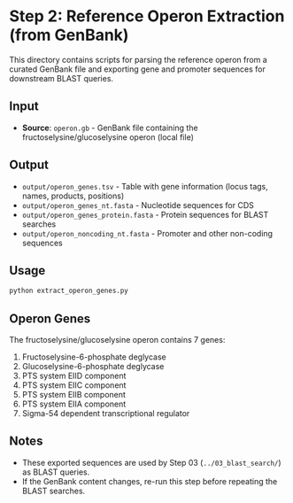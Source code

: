 # Step 2: Reference Operon Extraction (from GenBank)

This directory contains scripts for parsing the reference operon from a curated GenBank file and exporting gene and promoter sequences for downstream BLAST queries.

## Input
- **Source**: `operon.gb` - GenBank file containing the fructoselysine/glucoselysine operon (local file)

## Output
- `output/operon_genes.tsv` - Table with gene information (locus tags, names, products, positions)
- `output/operon_genes_nt.fasta` - Nucleotide sequences for CDS
- `output/operon_genes_protein.fasta` - Protein sequences for BLAST searches
- `output/operon_noncoding_nt.fasta` - Promoter and other non-coding sequences

## Usage
```bash
python extract_operon_genes.py
```

## Operon Genes
The fructoselysine/glucoselysine operon contains 7 genes:
1. Fructoselysine-6-phosphate deglycase
2. Glucoselysine-6-phosphate deglycase  
3. PTS system EIID component
4. PTS system EIIC component
5. PTS system EIIB component
6. PTS system EIIA component
7. Sigma-54 dependent transcriptional regulator

## Notes
- These exported sequences are used by Step 03 (`../03_blast_search/`) as BLAST queries.
- If the GenBank content changes, re-run this step before repeating the BLAST searches.